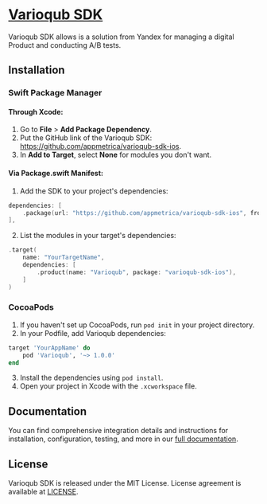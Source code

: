 # [Varioqub SDK](https://varioqub.ru)

Varioqub SDK allows is a solution from Yandex for managing a digital Product and conducting A/B tests.

## Installation

### Swift Package Manager

#### Through Xcode:

1. Go to **File** > **Add Package Dependency**.
2. Put the GitHub link of the Varioqub SDK: https://github.com/appmetrica/varioqub-sdk-ios.
3. In **Add to Target**, select **None** for modules you don't want.

#### Via Package.swift Manifest:

1. Add the SDK to your project's dependencies:

```swift
dependencies: [
    .package(url: "https://github.com/appmetrica/varioqub-sdk-ios", from: "1.0.0"),
],
```

2. List the modules in your target's dependencies:

```swift
.target(
    name: "YourTargetName",
    dependencies: [
        .product(name: "Varioqub", package: "varioqub-sdk-ios"),
    ]
)
```

### CocoaPods

1. If you haven't set up CocoaPods, run `pod init` in your project directory.
2. In your Podfile, add Varioqub dependencies:

```ruby
target 'YourAppName' do
    pod 'Varioqub', '~> 1.0.0'
end
```

3. Install the dependencies using `pod install`.
4. Open your project in Xcode with the `.xcworkspace` file.

## Documentation

You can find comprehensive integration details and instructions for installation, configuration, testing, and more in our [full documentation](https://yandex.com/support/varioqub-app/en/sdk/ios/integration).

## License

Varioqub SDK is released under the MIT License.
License agreement is available at [LICENSE](LICENSE).
